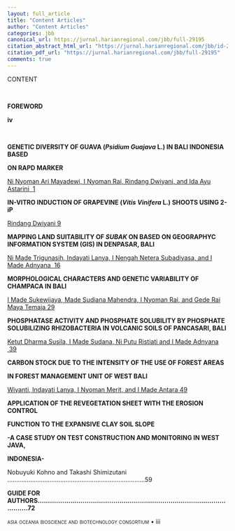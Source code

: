```yaml
---
layout: full_article
title: "Content Articles"
author: "Content Articles"
categories: jbb
canonical_url: https://jurnal.harianregional.com/jbb/full-29195 
citation_abstract_html_url: "https://jurnal.harianregional.com/jbb/id-29195"
citation_pdf_url: "https://jurnal.harianregional.com/jbb/full-29195"  
comments: true
---
```


<div>
<p><span class="font2">CONTENT</span></p>
</div><br clear="all">
<p><span class="font1" style="font-weight:bold;">FOREWORD</span></p>
<div>
<p><span class="font1" style="font-weight:bold;">iv</span></p>
</div><br clear="all">
<p><span class="font1" style="font-weight:bold;">GENETIC DIVERSITY OF GUAVA (</span><span class="font1" style="font-weight:bold;font-style:italic;">Psidium Guajava</span><span class="font1" style="font-weight:bold;"> L.) IN BALI INDONESIA BASED</span></p>
<p><span class="font1" style="font-weight:bold;">ON RAPD MARKER</span></p>
<p><a href="#bookmark0"><span class="font1">Ni Nyoman Ari Mayadewi, I Nyoman Rai, Rindang Dwiyani, and Ida Ayu Astarini &nbsp;1</span></a></p>
<p><span class="font1" style="font-weight:bold;">IN-VITRO INDUCTION OF GRAPEVINE (</span><span class="font1" style="font-weight:bold;font-style:italic;">Vitis Vinifera</span><span class="font1" style="font-weight:bold;"> L.) SHOOTS USING 2-iP</span></p>
<p><a href="#bookmark1"><span class="font1">Rindang Dwiyani 9</span></a></p>
<p><span class="font1" style="font-weight:bold;">MAPPING LAND SUITABILITY OF </span><span class="font1" style="font-weight:bold;font-style:italic;">SUBAK</span><span class="font1" style="font-weight:bold;"> ON BASED ON GEOGRAPHYC INFORMATION SYSTEM (GIS) IN DENPASAR, BALI</span></p>
<p><a href="#bookmark2"><span class="font1">Ni Made Trigunasih, Indayati Lanya, I Nengah Netera Subadiyasa, and I Made Adnyana &nbsp;16</span></a></p>
<p><span class="font1" style="font-weight:bold;">MORPHOLOGICAL CHARACTERS AND GENETIC VARIABILITY OF CHAMPACA IN BALI</span></p>
<p><a href="#bookmark3"><span class="font1">I Made Sukewijaya, Made Sudiana Mahendra, I Nyoman Rai, and Gede Rai Maya Temaja 29</span></a></p>
<p><span class="font1" style="font-weight:bold;">PHOSPHATASE ACTIVITY AND PHOSPHATE SOLUBILITY BY PHOSPHATE SOLUBILIZING RHIZOBACTERIA IN VOLCANIC SOILS OF PANCASARI, BALI</span></p>
<p><a href="#bookmark4"><span class="font1">Ketut Dharma Susila, I Made Sudana, Ni Putu Ristiati and I Made Adnyana &nbsp;39</span></a></p>
<p><span class="font1" style="font-weight:bold;">CARBON STOCK DUE TO THE INTENSITY OF THE USE OF FOREST AREAS</span></p>
<p><span class="font1" style="font-weight:bold;">IN FOREST MANAGEMENT UNIT OF WEST BALI</span></p>
<p><a href="#bookmark5"><span class="font1">Wiyanti, Indayati Lanya, I Nyoman Merit, and I Made Antara 49</span></a></p>
<p><span class="font1" style="font-weight:bold;">APPLICATION OF THE REVEGETATION SHEET WITH THE EROSION CONTROL</span></p>
<p><span class="font1" style="font-weight:bold;">FUNCTION TO THE EXPANSIVE CLAY SOIL SLOPE</span></p>
<p><span class="font1" style="font-weight:bold;">-A CASE STUDY ON TEST CONSTRUCTION AND MONITORING IN WEST JAVA,</span></p>
<p><span class="font1" style="font-weight:bold;">INDONESIA-</span></p>
<p><span class="font1">Nobuyuki Kohno and Takashi Shimizutani ..............................................................................59</span></p>
<p><span class="font1" style="font-weight:bold;">GUIDE FOR AUTHORS......................................................................................................72</span></p>
<p><span class="font0" style="font-variant:small-caps;">asia oceania bioscience and biotechnology consortium</span><span class="font0"> • iii</span></p>